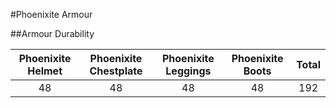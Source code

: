 #Phoenixite Armour

##Armour Durability

| Phoenixite Helmet   | Phoenixite Chestplate  | Phoenixite Leggings   | Phoenixite Boots  | Total |
|:-----------------:|:-----------------:|:----------------:|:------------:|:-----:|
| 48 | 48 | 48 | 48 | 192 |

